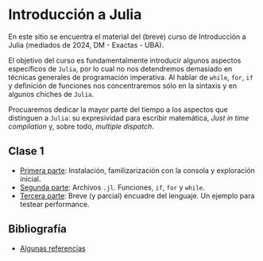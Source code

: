 # Introducción a Julia

En este sitio se encuentra el material del (breve) curso de Introducción a Julia (mediados de 2024, DM - Exactas - UBA).

El objetivo del curso es fundamentalmente introducir algunos aspectos específicos de `Julia`, por lo cual no nos detendremos demasiado en técnicas generales de programación imperativa. Al hablar de `while`, `for`, `if` y definición de funciones nos concentraremos sólo en la sintaxis y en algunos chiches de `Julia`. 
  
Procuaremos dedicar la mayor parte del tiempo a los aspectos que distinguen a `Julia`: su expresividad para escribir matemática, _Just in time compilation_ y, sobre todo, _multiple dispatch_.

## Clase 1

+ [Primera parte](https://iojea.github.io/curso-julia/clase-1/clase-1-1): Instalación, familizarización con la consola y exploración inicial.
+ [Segunda parte](https://iojea.github.io/curso-julia/clase-1/clase-1-2): Archivos `.jl`. Funciones, `if`, `for` y `while`.
+ [Tercera parte](https://iojea.github.io/curso-julia/clase-1/clase-1-3): Breve (y parcial) encuadre del lenguaje. Un ejemplo para testear performance. 


## Bibliografía

+ [Algunas referencias](https://iojea.github.io/curso-julia/biblio)